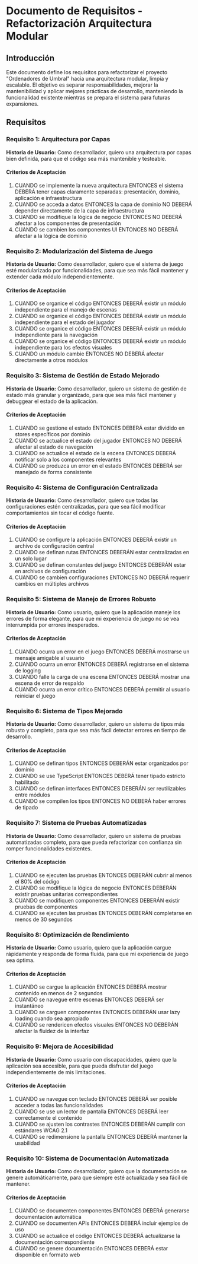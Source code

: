 # Documento de Requisitos - Refactorización Arquitectura Modular

## Introducción

Este documento define los requisitos para refactorizar el proyecto "Ordenadores de Umbral" hacia una arquitectura modular, limpia y escalable. El objetivo es separar responsabilidades, mejorar la mantenibilidad y aplicar mejores prácticas de desarrollo, manteniendo la funcionalidad existente mientras se prepara el sistema para futuras expansiones.

## Requisitos

### Requisito 1: Arquitectura por Capas

**Historia de Usuario:** Como desarrollador, quiero una arquitectura por capas bien definida, para que el código sea más mantenible y testeable.

#### Criterios de Aceptación

1. CUANDO se implemente la nueva arquitectura ENTONCES el sistema DEBERÁ tener capas claramente separadas: presentación, dominio, aplicación e infraestructura
2. CUANDO se acceda a datos ENTONCES la capa de dominio NO DEBERÁ depender directamente de la capa de infraestructura
3. CUANDO se modifique la lógica de negocio ENTONCES NO DEBERÁ afectar a los componentes de presentación
4. CUANDO se cambien los componentes UI ENTONCES NO DEBERÁ afectar a la lógica de dominio

### Requisito 2: Modularización del Sistema de Juego

**Historia de Usuario:** Como desarrollador, quiero que el sistema de juego esté modularizado por funcionalidades, para que sea más fácil mantener y extender cada módulo independientemente.

#### Criterios de Aceptación

1. CUANDO se organice el código ENTONCES DEBERÁ existir un módulo independiente para el manejo de escenas
2. CUANDO se organice el código ENTONCES DEBERÁ existir un módulo independiente para el estado del jugador
3. CUANDO se organice el código ENTONCES DEBERÁ existir un módulo independiente para la navegación
4. CUANDO se organice el código ENTONCES DEBERÁ existir un módulo independiente para los efectos visuales
5. CUANDO un módulo cambie ENTONCES NO DEBERÁ afectar directamente a otros módulos

### Requisito 3: Sistema de Gestión de Estado Mejorado

**Historia de Usuario:** Como desarrollador, quiero un sistema de gestión de estado más granular y organizado, para que sea más fácil mantener y debuggear el estado de la aplicación.

#### Criterios de Aceptación

1. CUANDO se gestione el estado ENTONCES DEBERÁ estar dividido en stores específicos por dominio
2. CUANDO se actualice el estado del jugador ENTONCES NO DEBERÁ afectar al estado de navegación
3. CUANDO se actualice el estado de la escena ENTONCES DEBERÁ notificar solo a los componentes relevantes
4. CUANDO se produzca un error en el estado ENTONCES DEBERÁ ser manejado de forma consistente

### Requisito 4: Sistema de Configuración Centralizada

**Historia de Usuario:** Como desarrollador, quiero que todas las configuraciones estén centralizadas, para que sea fácil modificar comportamientos sin tocar el código fuente.

#### Criterios de Aceptación

1. CUANDO se configure la aplicación ENTONCES DEBERÁ existir un archivo de configuración central
2. CUANDO se definan rutas ENTONCES DEBERÁN estar centralizadas en un solo lugar
3. CUANDO se definan constantes del juego ENTONCES DEBERÁN estar en archivos de configuración
4. CUANDO se cambien configuraciones ENTONCES NO DEBERÁ requerir cambios en múltiples archivos

### Requisito 5: Sistema de Manejo de Errores Robusto

**Historia de Usuario:** Como usuario, quiero que la aplicación maneje los errores de forma elegante, para que mi experiencia de juego no se vea interrumpida por errores inesperados.

#### Criterios de Aceptación

1. CUANDO ocurra un error en el juego ENTONCES DEBERÁ mostrarse un mensaje amigable al usuario
2. CUANDO ocurra un error ENTONCES DEBERÁ registrarse en el sistema de logging
3. CUANDO falle la carga de una escena ENTONCES DEBERÁ mostrar una escena de error de respaldo
4. CUANDO ocurra un error crítico ENTONCES DEBERÁ permitir al usuario reiniciar el juego

### Requisito 6: Sistema de Tipos Mejorado

**Historia de Usuario:** Como desarrollador, quiero un sistema de tipos más robusto y completo, para que sea más fácil detectar errores en tiempo de desarrollo.

#### Criterios de Aceptación

1. CUANDO se definan tipos ENTONCES DEBERÁN estar organizados por dominio
2. CUANDO se use TypeScript ENTONCES DEBERÁ tener tipado estricto habilitado
3. CUANDO se definan interfaces ENTONCES DEBERÁN ser reutilizables entre módulos
4. CUANDO se compilen los tipos ENTONCES NO DEBERÁ haber errores de tipado

### Requisito 7: Sistema de Pruebas Automatizadas

**Historia de Usuario:** Como desarrollador, quiero un sistema de pruebas automatizadas completo, para que pueda refactorizar con confianza sin romper funcionalidades existentes.

#### Criterios de Aceptación

1. CUANDO se ejecuten las pruebas ENTONCES DEBERÁN cubrir al menos el 80% del código
2. CUANDO se modifique la lógica de negocio ENTONCES DEBERÁN existir pruebas unitarias correspondientes
3. CUANDO se modifiquen componentes ENTONCES DEBERÁN existir pruebas de componentes
4. CUANDO se ejecuten las pruebas ENTONCES DEBERÁN completarse en menos de 30 segundos

### Requisito 8: Optimización de Rendimiento

**Historia de Usuario:** Como usuario, quiero que la aplicación cargue rápidamente y responda de forma fluida, para que mi experiencia de juego sea óptima.

#### Criterios de Aceptación

1. CUANDO se cargue la aplicación ENTONCES DEBERÁ mostrar contenido en menos de 2 segundos
2. CUANDO se navegue entre escenas ENTONCES DEBERÁ ser instantáneo
3. CUANDO se carguen componentes ENTONCES DEBERÁN usar lazy loading cuando sea apropiado
4. CUANDO se rendericen efectos visuales ENTONCES NO DEBERÁN afectar la fluidez de la interfaz

### Requisito 9: Mejora de Accesibilidad

**Historia de Usuario:** Como usuario con discapacidades, quiero que la aplicación sea accesible, para que pueda disfrutar del juego independientemente de mis limitaciones.

#### Criterios de Aceptación

1. CUANDO se navegue con teclado ENTONCES DEBERÁ ser posible acceder a todas las funcionalidades
2. CUANDO se use un lector de pantalla ENTONCES DEBERÁ leer correctamente el contenido
3. CUANDO se ajusten los contrastes ENTONCES DEBERÁN cumplir con estándares WCAG 2.1
4. CUANDO se redimensione la pantalla ENTONCES DEBERÁ mantener la usabilidad

### Requisito 10: Sistema de Documentación Automatizada

**Historia de Usuario:** Como desarrollador, quiero que la documentación se genere automáticamente, para que siempre esté actualizada y sea fácil de mantener.

#### Criterios de Aceptación

1. CUANDO se documenten componentes ENTONCES DEBERÁ generarse documentación automática
2. CUANDO se documenten APIs ENTONCES DEBERÁ incluir ejemplos de uso
3. CUANDO se actualice el código ENTONCES DEBERÁ actualizarse la documentación correspondiente
4. CUANDO se genere documentación ENTONCES DEBERÁ estar disponible en formato web